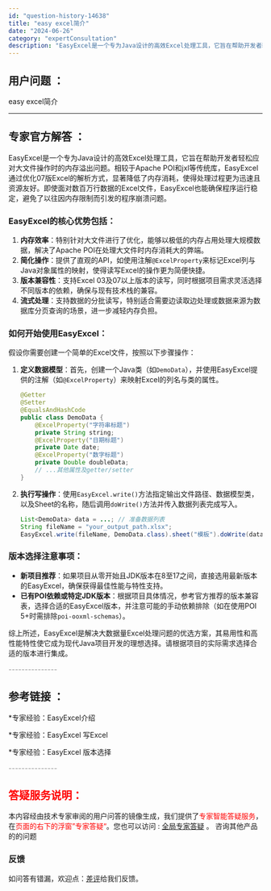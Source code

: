 ```yaml
---
id: "question-history-14638"
title: "easy excel简介"
date: "2024-06-26"
category: "expertConsultation"
description: "EasyExcel是一个专为Java设计的高效Excel处理工具，它旨在帮助开发者轻松应对大文件操作时的内存溢出问题。相较于Apache POI和jxl等传统库，EasyExcel通过优化07版Excel的解析方式，显著降低了内存消耗，使得处理过程更为迅速且资源友好。即使面对数百万行数据的Excel"
---
```


## 用户问题 ： 
 easy excel简介  

---------------
## 专家官方解答 ：

EasyExcel是一个专为Java设计的高效Excel处理工具，它旨在帮助开发者轻松应对大文件操作时的内存溢出问题。相较于Apache POI和jxl等传统库，EasyExcel通过优化07版Excel的解析方式，显著降低了内存消耗，使得处理过程更为迅速且资源友好。即使面对数百万行数据的Excel文件，EasyExcel也能确保程序运行稳定，避免了以往因内存限制而引发的程序崩溃问题。

### EasyExcel的核心优势包括：

1. **内存效率**：特别针对大文件进行了优化，能够以极低的内存占用处理大规模数据，解决了Apache POI在处理大文件时内存消耗大的弊端。
2. **简化操作**：提供了直观的API，如使用注解`@ExcelProperty`来标记Excel列与Java对象属性的映射，使得读写Excel的操作更为简便快捷。
3. **版本兼容性**：支持Excel 03及07以上版本的读写，同时根据项目需求灵活选择不同版本的依赖，确保与现有技术栈的兼容。
4. **流式处理**：支持数据的分批读写，特别适合需要边读取边处理或数据来源为数据库分页查询的场景，进一步减轻内存负担。

### 如何开始使用EasyExcel：

假设你需要创建一个简单的Excel文件，按照以下步骤操作：

1. **定义数据模型**：首先，创建一个Java类（如`DemoData`），并使用EasyExcel提供的注解（如`@ExcelProperty`）来映射Excel的列名与类的属性。
   
   ```java
   @Getter
   @Setter
   @EqualsAndHashCode
   public class DemoData {
       @ExcelProperty("字符串标题")
       private String string;
       @ExcelProperty("日期标题")
       private Date date;
       @ExcelProperty("数字标题")
       private Double doubleData;
       // ...其他属性及getter/setter
   }
   ```

2. **执行写操作**：使用`EasyExcel.write()`方法指定输出文件路径、数据模型类，以及Sheet的名称，随后调用`doWrite()`方法并传入数据列表完成写入。

   ```java
   List<DemoData> data = ...; // 准备数据列表
   String fileName = "your_output_path.xlsx";
   EasyExcel.write(fileName, DemoData.class).sheet("模板").doWrite(data);
   ```

### 版本选择注意事项：

- **新项目推荐**：如果项目从零开始且JDK版本在8至17之间，直接选用最新版本的EasyExcel，确保获得最佳性能与特性支持。
- **已有POI依赖或特定JDK版本**：根据项目具体情况，参考官方推荐的版本兼容表，选择合适的EasyExcel版本，并注意可能的手动依赖排除（如在使用POI 5+时需排除`poi-ooxml-schemas`）。

综上所述，EasyExcel是解决大数据量Excel处理问题的优选方案，其易用性和高性能特性使它成为现代Java项目开发的理想选择。请根据项目的实际需求选择合适的版本进行集成。


<font color="#949494">---------------</font> 


## 参考链接 ：

*专家经验：EasyExcel介绍 
 
 *专家经验：EasyExcel 写Excel 
 
 *专家经验：EasyExcel 版本选择 


 <font color="#949494">---------------</font> 
 


## <font color="#FF0000">答疑服务说明：</font> 

本内容经由技术专家审阅的用户问答的镜像生成，我们提供了<font color="#FF0000">专家智能答疑服务</font>，在<font color="#FF0000">页面的右下的浮窗”专家答疑“</font>。您也可以访问 : [全局专家答疑](https://answer.opensource.alibaba.com/docs/intro) 。 咨询其他产品的的问题

### 反馈
如问答有错漏，欢迎点：[差评](https://ai.nacos.io/user/feedbackByEnhancerGradePOJOID?enhancerGradePOJOId=15896)给我们反馈。
